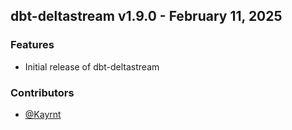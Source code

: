 ## dbt-deltastream v1.9.0 - February 11, 2025

### Features


  - Initial release of dbt-deltastream

### Contributors
- [@Kayrnt](https://github.com/Kayrnt)

